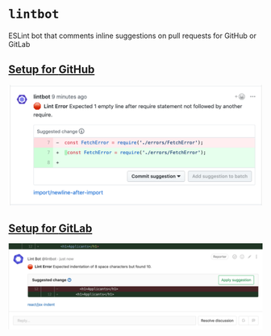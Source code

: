 # `lintbot`

ESLint bot that comments inline suggestions on pull requests for GitHub or GitLab

## [Setup for **GitHub**](./docs/github.md)

![](./docs/screenshots/github-demo.png)

## [Setup for **GitLab**](./docs/gitlab.md)

![](./docs/screenshots/gitlab-demo.png)
